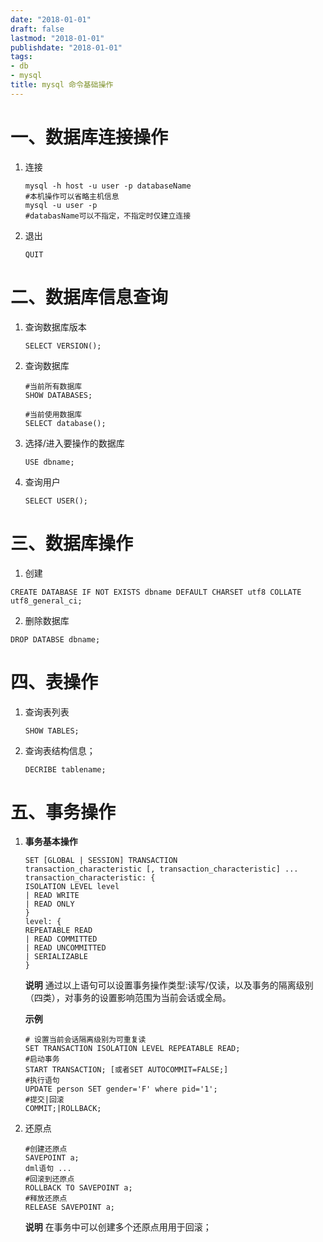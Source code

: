 ```yaml
---
date: "2018-01-01"
draft: false
lastmod: "2018-01-01"
publishdate: "2018-01-01"
tags:
- db
- mysql
title: mysql 命令基础操作
---
```

# 一、数据库连接操作

1. 连接

    ```text
    mysql -h host -u user -p databaseName
    #本机操作可以省略主机信息
    mysql -u user -p
    #databasName可以不指定，不指定时仅建立连接
    ```
2. 退出

    ```mysql
    QUIT
    ```

# 二、数据库信息查询

1. 查询数据库版本

    ```mysql
    SELECT VERSION();
    ```
2. 查询数据库

    ```mysql
    #当前所有数据库
    SHOW DATABASES;

    #当前使用数据库
    SELECT database();
    ```
3. 选择/进入要操作的数据库

    ```mysql
    USE dbname;
    ```
4. 查询用户

    ```mysql
    SELECT USER();
    ```

# 三、数据库操作

1. 创建


```
CREATE DATABASE IF NOT EXISTS dbname DEFAULT CHARSET utf8 COLLATE utf8_general_ci;
```

2. 删除数据库

```
DROP DATABSE dbname;
```


# 四、表操作

1. 查询表列表

    ```mysql
    SHOW TABLES;
    ```

2. 查询表结构信息；

    ```mysql
    DECRIBE tablename;
    ```

# 五、事务操作

1. **事务基本操作**

    ```mysql
    SET [GLOBAL | SESSION] TRANSACTION
    transaction_characteristic [, transaction_characteristic] ...
    transaction_characteristic: {
    ISOLATION LEVEL level
    | READ WRITE
    | READ ONLY
    }
    level: {
    REPEATABLE READ
    | READ COMMITTED
    | READ UNCOMMITTED
    | SERIALIZABLE
    }
    ```
    **说明**
    通过以上语句可以设置事务操作类型:读写/仅读，以及事务的隔离级别（四类），对事务的设置影响范围为当前会话或全局。

    **示例**
    ```mysql
    # 设置当前会话隔离级别为可重复读
    SET TRANSACTION ISOLATION LEVEL REPEATABLE READ;
    #启动事务
    START TRANSACTION; [或者SET AUTOCOMMIT=FALSE;]
    #执行语句
    UPDATE person SET gender='F' where pid='1'; 
    #提交|回滚
    COMMIT;|ROLLBACK;
    ```
2. 还原点

    ```mysql
    #创建还原点
    SAVEPOINT a;
    dml语句 ...
    #回滚到还原点
    ROLLBACK TO SAVEPOINT a;
    #释放还原点
    RELEASE SAVEPOINT a;

    ```
    **说明**
    在事务中可以创建多个还原点用用于回滚；
